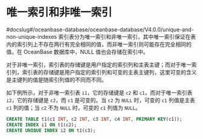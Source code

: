 唯一索引和非唯一索引 
===============================
#docslug#/oceanbase-database/oceanbase-database/V4.0.0/unique-and-non-unique-indexes
索引表分为唯一索引和非唯一索引，其中唯一索引保证在表内的索引列上不存在两行有完全相同的值，而非唯一索引则可能存在完全相同的值。在 OceanBase 数据库中，NULL 值也会存储在索引中。

​对于非唯一索引，索引表的存储键是用户指定的索引列和主表主键；而对于唯一索引列，索引表的存储键是用户指定的索引列和可变的主表主键列，这里可变的含义是主键列的值是随索引列值的不同而不同。

如下例所示，对于非唯一索引表 `i1`，它的存储键是 `c2` 和 `c1`，而对于唯一索引表 `i2`，它的存储键是 `c2`，而 `c1` 是可变的。当 `c2` 为 `NULL` 时，可变的 `c1` 列值是主表 `c1` 列的值；当 `c2` 不为 `NULL` 时，可变的 `c1` 列值为 `NULL`。

```sql
CREATE TABLE t1(c1 INT, c2 INT, c3 INT, c4 INT, PRIMARY KEY(c1));
CREATE INDEX i1 ON t1(c2);
CREATE UNIQUE INDEX i2 ON t1(c3);
```



